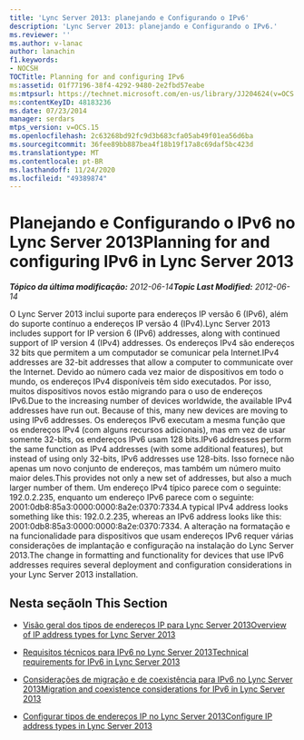 ```yaml
---
title: 'Lync Server 2013: planejando e Configurando o IPv6'
description: 'Lync Server 2013: planejando e Configurando o IPv6.'
ms.reviewer: ''
ms.author: v-lanac
author: lanachin
f1.keywords:
- NOCSH
TOCTitle: Planning for and configuring IPv6
ms:assetid: 01f77196-38f4-4292-9480-2e2fbd57eabe
ms:mtpsurl: https://technet.microsoft.com/en-us/library/JJ204624(v=OCS.15)
ms:contentKeyID: 48183236
ms.date: 07/23/2014
manager: serdars
mtps_version: v=OCS.15
ms.openlocfilehash: 2c63268bd92fc9d3b683cfa05ab49f01ea56d6ba
ms.sourcegitcommit: 36fee89bb887bea4f18b19f17a8c69daf5bc423d
ms.translationtype: MT
ms.contentlocale: pt-BR
ms.lasthandoff: 11/24/2020
ms.locfileid: "49389874"
---
```

# <a name="planning-for-and-configuring-ipv6-in-lync-server-2013"></a><span data-ttu-id="5fa19-103">Planejando e Configurando o IPv6 no Lync Server 2013</span><span class="sxs-lookup"><span data-stu-id="5fa19-103">Planning for and configuring IPv6 in Lync Server 2013</span></span>

<div data-xmlns="http://www.w3.org/1999/xhtml">

<div class="topic" data-xmlns="http://www.w3.org/1999/xhtml" data-msxsl="urn:schemas-microsoft-com:xslt" data-cs="https://msdn.microsoft.com/">

<div data-asp="https://msdn2.microsoft.com/asp">



</div>

<div id="mainSection">

<div id="mainBody"><span data-ttu-id="5fa19-104">

<span> </span></span><span class="sxs-lookup"><span data-stu-id="5fa19-104">

<span> </span></span></span>

<span data-ttu-id="5fa19-105">_**Tópico da última modificação:** 2012-06-14_</span><span class="sxs-lookup"><span data-stu-id="5fa19-105">_**Topic Last Modified:** 2012-06-14_</span></span>

<span data-ttu-id="5fa19-106">O Lync Server 2013 inclui suporte para endereços IP versão 6 (IPv6), além do suporte contínuo a endereços IP versão 4 (IPv4).</span><span class="sxs-lookup"><span data-stu-id="5fa19-106">Lync Server 2013 includes support for IP version 6 (IPv6) addresses, along with continued support of IP version 4 (IPv4) addresses.</span></span> <span data-ttu-id="5fa19-107">Os endereços IPv4 são endereços 32 bits que permitem a um computador se comunicar pela Internet.</span><span class="sxs-lookup"><span data-stu-id="5fa19-107">IPv4 addresses are 32-bit addresses that allow a computer to communicate over the Internet.</span></span> <span data-ttu-id="5fa19-108">Devido ao número cada vez maior de dispositivos em todo o mundo, os endereços IPv4 disponíveis têm sido executados. Por isso, muitos dispositivos novos estão migrando para o uso de endereços IPv6.</span><span class="sxs-lookup"><span data-stu-id="5fa19-108">Due to the increasing number of devices worldwide, the available IPv4 addresses have run out. Because of this, many new devices are moving to using IPv6 addresses.</span></span> <span data-ttu-id="5fa19-109">Os endereços IPv6 executam a mesma função que os endereços IPv4 (com alguns recursos adicionais), mas em vez de usar somente 32-bits, os endereços IPv6 usam 128 bits.</span><span class="sxs-lookup"><span data-stu-id="5fa19-109">IPv6 addresses perform the same function as IPv4 addresses (with some additional features), but instead of using only 32-bits, IPv6 addresses use 128-bits.</span></span> <span data-ttu-id="5fa19-110">Isso fornece não apenas um novo conjunto de endereços, mas também um número muito maior deles.</span><span class="sxs-lookup"><span data-stu-id="5fa19-110">This provides not only a new set of addresses, but also a much larger number of them.</span></span> <span data-ttu-id="5fa19-111">Um endereço IPv4 típico parece com o seguinte: 192.0.2.235, enquanto um endereço IPv6 parece com o seguinte: 2001:0db8:85a3:0000:0000:8a2e:0370:7334.</span><span class="sxs-lookup"><span data-stu-id="5fa19-111">A typical IPv4 address looks something like this: 192.0.2.235, whereas an IPv6 address looks like this: 2001:0db8:85a3:0000:0000:8a2e:0370:7334.</span></span> <span data-ttu-id="5fa19-112">A alteração na formatação e na funcionalidade para dispositivos que usam endereços IPv6 requer várias considerações de implantação e configuração na instalação do Lync Server 2013.</span><span class="sxs-lookup"><span data-stu-id="5fa19-112">The change in formatting and functionality for devices that use IPv6 addresses requires several deployment and configuration considerations in your Lync Server 2013 installation.</span></span>

<div>

## <a name="in-this-section"></a><span data-ttu-id="5fa19-113">Nesta seção</span><span class="sxs-lookup"><span data-stu-id="5fa19-113">In This Section</span></span>

  - [<span data-ttu-id="5fa19-114">Visão geral dos tipos de endereços IP para Lync Server 2013</span><span class="sxs-lookup"><span data-stu-id="5fa19-114">Overview of IP address types for Lync Server 2013</span></span>](lync-server-2013-overview-of-ip-address-types.md)

  - [<span data-ttu-id="5fa19-115">Requisitos técnicos para IPv6 no Lync Server 2013</span><span class="sxs-lookup"><span data-stu-id="5fa19-115">Technical requirements for IPv6 in Lync Server 2013</span></span>](lync-server-2013-technical-requirements-for-ipv6.md)

  - [<span data-ttu-id="5fa19-116">Considerações de migração e de coexistência para IPv6 no Lync Server 2013</span><span class="sxs-lookup"><span data-stu-id="5fa19-116">Migration and coexistence considerations for IPv6 in Lync Server 2013</span></span>](lync-server-2013-migration-and-coexistence-considerations-for-ipv6.md)

  - [<span data-ttu-id="5fa19-117">Configurar tipos de endereços IP no Lync Server 2013</span><span class="sxs-lookup"><span data-stu-id="5fa19-117">Configure IP address types in Lync Server 2013</span></span>](lync-server-2013-configure-ip-address-types.md)

<span data-ttu-id="5fa19-118"></div>

</div>

<span> </span>

</div>

</div>

</span><span class="sxs-lookup"><span data-stu-id="5fa19-118"></div>

</div>

<span> </span>

</div>

</div>

</span></span></div>

